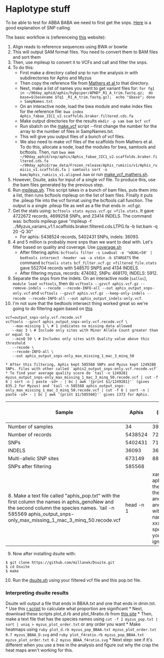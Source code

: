 # Haplotype stuff

To be able to test for ABBA BABA we need to first get the snps. [Here](http://data-science-sequencing.github.io/Win2018/lectures/lecture10/) is a good explanation of SNP calling.

The basic workflow is (referenceing [this](https://sateeshperi.github.io/nextflow_varcal/nextflow/nextflow_variant_calling) website):

1. Align reads to reference sequences using BWA or bowtie
2. This will output SAM format files. You need to convert them to BAM files and sort them
4. Then, use mpileup to convert it to VCFs and call and filter the snps.
5. To do this:
   * First make a directory called snp to run the analysis in with subdirectories for Aphis and Myzus
   * Then copy the reference file from [Mathers et al ](https://zenodo.org/record/5908005#.ZC885-zMIea) to that directory.
   * Next, make a list of names you want to get variant files for: `for fq1 in ~/90day_aphid/aphis/hybpiper/APHD*_R1_A_trim.fastq.gz;  do base=$(basename $fq1 _R1_A_trim.fastq.gz);  echo "$base"; done > SampNames.txt`
   * On an interactive node, load the bwa module and make index files for the reference file: `bwa index Aphis_fabae_JIC1_v2.scaffolds.braker.filtered.cds.fa`
   * Make output directories for the results `mkdir -p sam bam bcf vcf`
   * Run sbatch on the [make_vcf](scripts/make_vcf.sh) script --first change the number for the array to the number of files in SampNames.txt.
   * This will give you output files of a bunch of vcf files.
   * We also need to make vcf files of the scaffolds from Mathers et al. To do this, allocate a node, load the modules for bwa, samtools and bcftools. Then, run `bwa mem ~/90day_aphid/snp/aphis/Aphis_fabae_JIC1_v2.scaffolds.braker.filtered.cds.fa ~/90day_aphid/raw_data/Frozen_release/Aphis_rumicis/v1/Aphis_rumicis_v1.scaffolds.fa | samtools sort -o bam/Aphis_rumicis_v1.aligned.bam` or run [make_vcf_mathers.sh](scripts/make_vcf_mathers.sh).
6. However, Dsuite, asks for input of a single vcf file. To produce this, use the bam files generated by the previous step.
7. Run [mpileup.sh](scripts/mpileup.sh). This script takes in a bunch of bam files, puts them into a list, then runs bcftools mpileup on the list of bam files. Finally it puts the .pileup file into the vcf format using the bcftools call function. The output is a single .pileup file as well as a file that ends in .vcf.gz.
8. Get the stats using: `bcftools stats myzus.vcf.gz >file.stats`. It gave 4722672 records, 4699258 SNPs, and 23414 INDELS. The command was: bcftools mpileup gave "mpileup -f ../Myzus_varians_v1.1.scaffolds.braker.filtered.cds.LTPG.fa -b list.bam -q 20 -Q 30"
   * For aphis: 5438524 records, 5402431 SNPs, indels: 36093.
10. 4 and 5 million is probably more snps than we want to deal with. Let's filter based on quality and coverage. Use [coverage.sh](scripts/coverage.sh) 
    * After filtering aphis: `bcftools filter -s LowQual -e '%QUAL<50' | bedtools intersect -header -wa -a stdin -b $TARGETS` the command `bcftools stats bcf_filter.vcf.gz >filtered_file.stats` gave 552704 records with 548570 SNPS and 4134 INDELS.
    * After filtering myzus, records: 474082, SNPs: 468170, INDELS: 5912.
11. Separate the snps from the indels. On an interactive node (`salloc`), `module load vcftools`, then do `vcftools --gzvcf aphis.vcf.gz --remove-indels --recode --recode-INFO-all --out aphis_output_snps-only.vcf` and `vcftools --gzvcf aphis.vcf.gz --keep-only-indels --recode --recode-INFO-all --out aphis_output_indels-only.vcf`.
12. I'm not sure that the bedtools intersect thing worked great so we're going to do filtering again based on [this](https://bioinformaticsworkbook.org/dataAnalysis/VariantCalling/freebayes-dnaseq-workflow.html#gsc.tab=0)
```
vcf=output_snps-only.vcf.recode.vcf
vcftools --gzvcf aphis_output_snps-only.vcf.recode.vcf \
   --max-missing 1 \ # 1 indicates no missing data allowed
   --mac 3 \ # Include only sites with Minor Allele Count greater than or equal to
   --minQ 50 \ # Includes only sites with Quality value above this threshold
   --recode \
   --recode-INFO-all \
   --out aphis_output_snps-only_max_missing_1_mac_3_minq_50
```
    * After this filtering, Aphis kept 585568 SNPs and Myzus kept 1249280 SNPs. Files with other called `aphis2_output_snps-only.vcf.recode.vcf`
    * To find your average quality score do `tail -n 1249281 myzus_output_snps-only_max_missing_1_mac_3_minq_50.recode.vcf | cut -f 6 | sort -n | paste -sd+ - | bc | awk '{print $1/1249281}'` (gives 835.2 for Myzus) and `tail -n 585568 aphis_output_snps-only_max_missing_1_mac_3_minq_50.recode.vcf | cut -f 6 | sort -n | paste -sd+ - | bc | awk '{print $1/585568}'` gives 1373 for Aphis.
| Sample | Aphis | Aphis (including others) | Myzus | Myzus (including others) |
| --- | --- | --- | --- | --- |
|Number of samples |34 |39 |15 |19
|Number of records |5438524 |7224421 |4722672 |4954520 |
|SNPs |5402431 |7187970 |4699258 |4929427 |
|INDELS |36093 |36451 |23414 |25093 |
|Multi-allelic SNP sites |673149 |889106 |600661 |666330|
|SNPs after filtering |585568 | |1249280 |1172464 |
8. Make a text file called "aphis_pop.txt" with the first column the names in aphis_genoNew and the second column the species names. `tail -n 585569 aphis_output_snps-only_max_missing_1_mac_3_minq_50.recode.vcf | head -n 1 | xargs -n 1 > aphis_pop.txt` then delete the first lines and add a tab and a column with species names. Use xxx for species that you want ignored.
9. Now after installing dsuite with:
```
$ git clone https://github.com/millanek/Dsuite.git
$ cd Dsuite
$ make
```
10. Run the [dsuite.sh](scripts/dsuite_aphis.sh) using your filtered vcf file and this pop.txt file.

### Interpreting dsuite results
Dsuite will output a file that ends in BBAA.txt and one that ends in dmin.txt.
    * Use this [r script](scripts/dsuite.R) to calculate what proportion are significant
    * Next, download these scripts plot_d.rb and plot_f4ratio.rb from [this site](https://github.com/mmatschiner/tutorials/tree/master/analysis_of_introgression_with_snp_data)
    * Then, make a text file that has the species names using `cut -f 2 myzus_pop.txt | sort | uniq > myzus_plot_order.txt` or any order you want
    * Make heatmaps using `ruby plot_d.rb myzus_pop_BBAA.txt myzus_plot_order.txt 0.7 myzus_BBAA_D.svg` and `ruby plot_f4ratio.rb myzus_pop_BBAA.txt myzus_plot_order.txt 0.2 myzus_BBAA_f4ratio.svg`
    * Next step: see if it's different when you use a tree in the analysis and figure out why the crap the heat maps aren't working for this.






